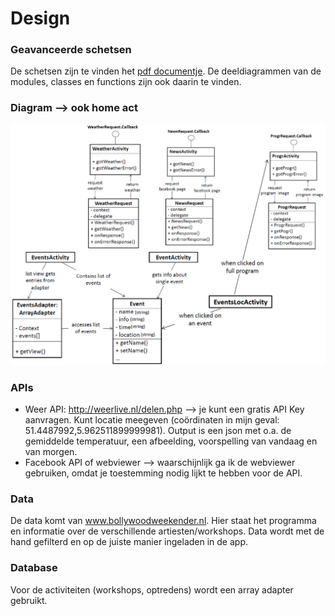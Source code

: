 # Design
### Geavanceerde schetsen
De schetsen zijn te vinden het [pdf documentje](Advanced_sketches.pdf). De deeldiagrammen van de modules, classes en functions zijn ook daarin te vinden.

### Diagram --> ook home act
![Alternative Text](doc/Diagram.png)

### APIs
- Weer API: http://weerlive.nl/delen.php --> je kunt een gratis API Key aanvragen. Kunt locatie meegeven (coördinaten in mijn geval: 51.4487992,5.962511899999981). Output is een json met o.a. de gemiddelde temperatuur, een afbeelding, voorspelling van vandaag en van morgen.
- Facebook API of webviewer --> waarschijnlijk ga ik de webviewer gebruiken, omdat je toestemming nodig lijkt te hebben voor de API. 

### Data
De data komt van www.bollywoodweekender.nl. Hier staat het programma en informatie over de verschillende artiesten/workshops.
Data wordt met de hand gefilterd en op de juiste manier ingeladen in de app.

### Database
Voor de activiteiten (workshops, optredens) wordt een array adapter gebruikt.
